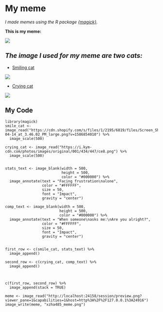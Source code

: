 # My meme
*I made memes using the R package [{magick}](https://cran.r-project.org/web/packages/magick/vignettes/intro.html).*

**This is my meme:**

![](https://s2.loli.net/2022/03/20/g1oqUBeZDNOFbX5.png)
## *The image I used for my meme are two cats:*
* [Smiling cat](https://fanfiber.com/blogs/news/polite-cat-meme-went-viral-is-a-cat-can-possibly-smiling)

![](https://cdn.shopify.com/s/files/1/2195/6819/files/Screen_Shot_2020-04-14_at_3.46.02_PM_large.png?v=1586854010)
* [Crying cat](https://knowyourmeme.com/photos/1434447-crying-cat)

![](https://i.kym-cdn.com/photos/images/original/001/434/447/ce8.png)

## My Code

```
library(magick)
smile_cat <- image_read("https://cdn.shopify.com/s/files/1/2195/6819/files/Screen_Shot_2020-04-14_at_3.46.02_PM_large.png?v=1586854010") %>%
  image_scale(500)

crying_cat <- image_read("https://i.kym-cdn.com/photos/images/original/001/434/447/ce8.png") %>%
  image_scale(500)


stats_text <- image_blank(width = 500, 
                          height = 500, 
                          color = "#000000") %>%
  image_annotate(text = "Facing frustration\nalone",
                 color = "#FFFFFF",
                 size = 50,
                 font = "Impact",
                 gravity = "center")

comp_text <- image_blank(width = 500, 
                         height = 500, 
                         color = "#000000") %>%
  image_annotate(text = "When someone\nasks me:\nAre you alright?",
                 color = "#FFFFFF",
                 size = 50,
                 font = "Impact",
                 gravity = "center")


first_row <- c(smile_cat, stats_text) %>%
  image_append()

second_row <- c(crying_cat, comp_text) %>%
  image_append()



c(first_row, second_row) %>%
  image_append(stack = TRUE)

meme <- image_read("http://localhost:24158/session/preview.png?viewer_pane=1&capabilities=1&host=http%3A%2F%2F127.0.0.1%3A24916")
image_write(meme, "xzha485_meme.png")

```
